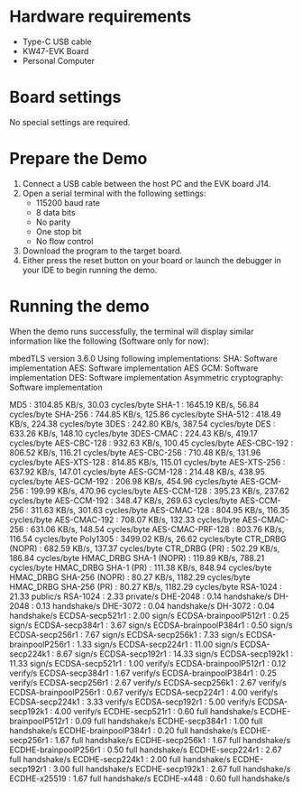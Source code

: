 Hardware requirements
=====================
- Type-C USB cable
- KW47-EVK Board
- Personal Computer

Board settings
==============
No special settings are required.

Prepare the Demo
================
1.  Connect a USB cable between the host PC and the EVK board J14.
2.  Open a serial terminal with the following settings:
    - 115200 baud rate
    - 8 data bits
    - No parity
    - One stop bit
    - No flow control
3.  Download the program to the target board.
4.  Either press the reset button on your board or launch the debugger in your IDE to begin running the demo.

Running the demo
================
When the demo runs successfully, the terminal will display similar information like the following (Software only for now):

mbedTLS version 3.6.0
Using following implementations:
  SHA: Software implementation
  AES: Software implementation
  AES GCM: Software implementation
  DES: Software implementation
  Asymmetric cryptography: Software implementation

  MD5                      :  3104.85 KB/s,   30.03 cycles/byte
  SHA-1                    :  1645.19 KB/s,   56.84 cycles/byte
  SHA-256                  :  744.85 KB/s,  125.86 cycles/byte
  SHA-512                  :  418.49 KB/s,  224.38 cycles/byte
  3DES                     :  242.80 KB/s,  387.54 cycles/byte
  DES                      :  633.26 KB/s,  148.10 cycles/byte
  3DES-CMAC                :  224.43 KB/s,  419.17 cycles/byte
  AES-CBC-128              :  932.63 KB/s,  100.45 cycles/byte
  AES-CBC-192              :  806.52 KB/s,  116.21 cycles/byte
  AES-CBC-256              :  710.48 KB/s,  131.96 cycles/byte
  AES-XTS-128              :  814.85 KB/s,  115.01 cycles/byte
  AES-XTS-256              :  637.92 KB/s,  147.01 cycles/byte
  AES-GCM-128              :  214.48 KB/s,  438.95 cycles/byte
  AES-GCM-192              :  206.98 KB/s,  454.96 cycles/byte
  AES-GCM-256              :  199.99 KB/s,  470.96 cycles/byte
  AES-CCM-128              :  395.23 KB/s,  237.62 cycles/byte
  AES-CCM-192              :  348.47 KB/s,  269.63 cycles/byte
  AES-CCM-256              :  311.63 KB/s,  301.63 cycles/byte
  AES-CMAC-128             :  804.95 KB/s,  116.35 cycles/byte
  AES-CMAC-192             :  708.07 KB/s,  132.33 cycles/byte
  AES-CMAC-256             :  631.06 KB/s,  148.54 cycles/byte
  AES-CMAC-PRF-128         :  803.76 KB/s,  116.54 cycles/byte
  Poly1305                 :  3499.02 KB/s,   26.62 cycles/byte
  CTR_DRBG (NOPR)          :  682.59 KB/s,  137.37 cycles/byte
  CTR_DRBG (PR)            :  502.29 KB/s,  186.84 cycles/byte
  HMAC_DRBG SHA-1 (NOPR)   :  119.89 KB/s,  788.21 cycles/byte
  HMAC_DRBG SHA-1 (PR)     :  111.38 KB/s,  848.94 cycles/byte
  HMAC_DRBG SHA-256 (NOPR) :   80.27 KB/s,  1182.29 cycles/byte
  HMAC_DRBG SHA-256 (PR)   :   80.27 KB/s,  1182.29 cycles/byte
  RSA-1024                 :   21.33  public/s
  RSA-1024                 :    2.33 private/s
  DHE-2048                 :    0.14 handshake/s
  DH-2048                  :    0.13 handshake/s
  DHE-3072                 :    0.04 handshake/s
  DH-3072                  :    0.04 handshake/s
  ECDSA-secp521r1          :    2.00 sign/s
  ECDSA-brainpoolP512r1    :    0.25 sign/s
  ECDSA-secp384r1          :    3.67 sign/s
  ECDSA-brainpoolP384r1    :    0.50 sign/s
  ECDSA-secp256r1          :    7.67 sign/s
  ECDSA-secp256k1          :    7.33 sign/s
  ECDSA-brainpoolP256r1    :    1.33 sign/s
  ECDSA-secp224r1          :   11.00 sign/s
  ECDSA-secp224k1          :    8.67 sign/s
  ECDSA-secp192r1          :   14.33 sign/s
  ECDSA-secp192k1          :   11.33 sign/s
  ECDSA-secp521r1          :    1.00 verify/s
  ECDSA-brainpoolP512r1    :    0.12 verify/s
  ECDSA-secp384r1          :    1.67 verify/s
  ECDSA-brainpoolP384r1    :    0.25 verify/s
  ECDSA-secp256r1          :    2.67 verify/s
  ECDSA-secp256k1          :    2.67 verify/s
  ECDSA-brainpoolP256r1    :    0.67 verify/s
  ECDSA-secp224r1          :    4.00 verify/s
  ECDSA-secp224k1          :    3.33 verify/s
  ECDSA-secp192r1          :    5.00 verify/s
  ECDSA-secp192k1          :    4.00 verify/s
  ECDHE-secp521r1          :    0.60 full handshake/s
  ECDHE-brainpoolP512r1    :    0.09 full handshake/s
  ECDHE-secp384r1          :    1.00 full handshake/s
  ECDHE-brainpoolP384r1    :    0.20 full handshake/s
  ECDHE-secp256r1          :    1.67 full handshake/s
  ECDHE-secp256k1          :    1.67 full handshake/s
  ECDHE-brainpoolP256r1    :    0.50 full handshake/s
  ECDHE-secp224r1          :    2.67 full handshake/s
  ECDHE-secp224k1          :    2.00 full handshake/s
  ECDHE-secp192r1          :    3.00 full handshake/s
  ECDHE-secp192k1          :    2.67 full handshake/s
  ECDHE-x25519             :    1.67 full handshake/s
  ECDHE-x448               :    0.60 full handshake/s
